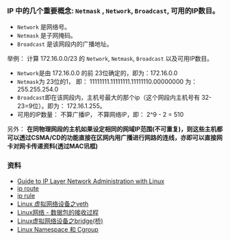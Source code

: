 ### IP 中的几个重要概念: `Netmask` , `Network`, `Broadcast`, 可用的IP数目。

- `Network` 是网络号。
- `Netmask` 是子网掩码。
- `Broadcast` 是该网段内的广播地址。

举例： 计算 172.16.0.0/23 的 `Network`, `Netmask`, `Broadcast` 以及可用IP数目。

- `Network`是由 172.16.0.0 的前 23位确定的，即为：172.16.0.0
- `Netmask`为 23位的1， 即： 11111111.11111111.11111110.00000000 为： 255.255.254.0
- `Broadcast`即在该网段内，主机号最大的那个ip（这个网段内主机号有 32-23=9位）。即为： 172.16.1.255。
- 可用的IP数量： 不算广播IP， 不算网络IP，即： 2^9 - 2 = 510

另外： 
**在同物理网段的主机如果设定相同的网域IP范围(不可重复)，则这些主机都可以透过CSMA/CD的功能直接在区网内用广播进行网路的连线，亦即可以直接网卡对网卡传递资料(透过MAC讯框)**







### 资料

- [Guide to IP Layer Network Administration with Linux](http://linux-ip.net/html/index.html)
- [ip route](http://linux-ip.net/html/tools-ip-route.html)
- [ip rule](http://linux-ip.net/html/tools-ip-rule.html)
- [Linux 虚拟网络设备之veth](https://segmentfault.com/a/1190000009251098)
- [Linux网络 - 数据包的接收过程](https://segmentfault.com/a/1190000008836467)
- [Linux虚拟网络设备之bridge(桥)](https://segmentfault.com/a/1190000008836467)
- [Linux Namespace 和 Cgroup](https://segmentfault.com/a/1190000009732550)

